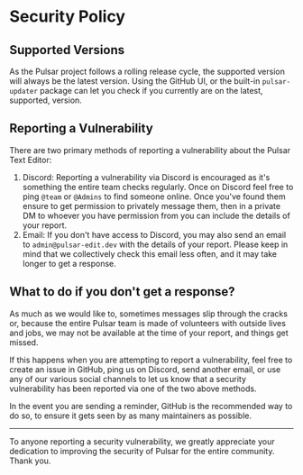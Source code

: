 # Security Policy

## Supported Versions

As the Pulsar project follows a rolling release cycle, the supported version will
always be the latest version. Using the GitHub UI, or the built-in `pulsar-updater`
package can let you check if you currently are on the latest, supported, version.

## Reporting a Vulnerability

There are two primary methods of reporting a vulnerability about the Pulsar Text Editor:

1. Discord: Reporting a vulnerability via Discord is encouraged as it's something
  the entire team checks regularly. Once on Discord feel free to ping `@team` or
  `@Admins` to find someone online. Once you've found them ensure to get permission
  to privately message them, then in a private DM to whoever you have permission
  from you can include the details of your report.
2. Email: If you don't have access to Discord, you may also send an email to
  `admin@pulsar-edit.dev` with the details of your report. Please keep in mind
  that we collectively check this email less often, and it may take longer to get
  a response.

## What to do if you don't get a response?

As much as we would like to, sometimes messages slip through the cracks or, because
the entire Pulsar team is made of volunteers with outside lives and jobs, we may
not be available at the time of your report, and things get missed.

If this happens when you are attempting to report a vulnerability, feel free to
create an issue in GitHub, ping us on Discord, send another email, or use any
of our various social channels to let us know that a security vulnerability has
been reported via one of the two above methods.

In the event you are sending a reminder, GitHub is the recommended way to do so,
to ensure it gets seen by as many maintainers as possible.

---

To anyone reporting a security vulnerability, we greatly appreciate your dedication
to improving the security of Pulsar for the entire community. Thank you.
